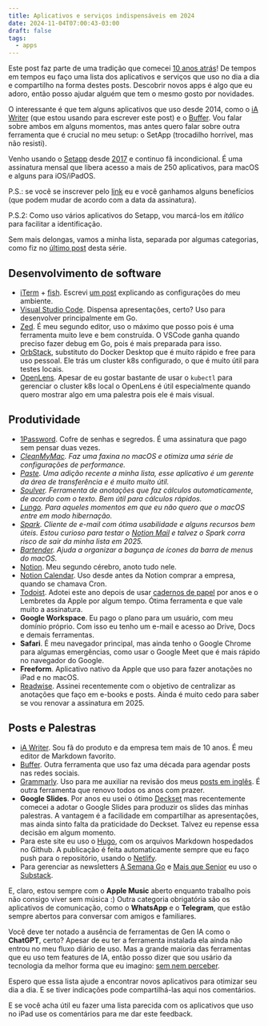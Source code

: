 ```yaml
---
title: Aplicativos e serviços indispensáveis em 2024
date: 2024-11-04T07:00:43-03:00
draft: false
tags:
  - apps
---
```


Este post faz parte de uma tradição que comecei [10 anos atrás](https://eltonminetto.dev/2014/12/23/aplicativos-indispensaveis-em-2014/)! De tempos em tempos eu faço uma lista dos aplicativos e serviços que uso no dia a dia e compartilho na forma destes posts. Descobrir novos apps é algo que eu adoro, então posso ajudar alguém que tem o mesmo gosto por novidades.

O interessante é que tem alguns aplicativos que uso desde 2014, como o [iA Writer](https://ia.net/writer) (que estou usando para escrever este post) e o [Buffer](http://bufferapp.com/). Vou falar sobre ambos em alguns momentos, mas antes quero falar sobre outra ferramenta que é crucial no meu setup: o SetApp (trocadilho horrível, mas não resisti). 

Venho usando o [Setapp](https://setapp.sjv.io/6egdeq?sharedid=aps) desde [2017](https://eltonminetto.dev/post/2017-02-24-setapp/) e continuo fã incondicional. É uma assinatura mensal que libera acesso a mais de 250 aplicativos, para macOS e alguns para iOS/iPadOS. 

P.S.: se você se inscrever pelo [link](https://setapp.sjv.io/6egdeq?sharedid=aps) eu e você ganhamos alguns benefícios (que podem mudar de acordo com a data da assinatura). 

P.S.2: Como uso vários aplicativos do Setapp, vou marcá-los em *itálico* para facilitar a identificação.

Sem mais delongas, vamos a minha lista, separada por algumas categorias, como fiz no [último post](https://eltonminetto.dev/post/2022-07-31-aplicativos-indispensaveis-2022/) desta série.

## Desenvolvimento de software

- [iTerm](https://iterm2.com) + [fish](https://fishshell.com/). Escrevi [um post](https://eltonminetto.dev/post/2023-05-16-improving-terminal/) explicando as configurações do meu ambiente.
- [Visual Studio Code](https://code.visualstudio.com). Dispensa apresentações, certo? Uso para desenvolver principalmente em Go.
- [Zed](https://zed.dev). É meu segundo editor, uso o máximo que posso pois é uma ferramenta muito leve e bem construída. O VSCode ganha quando preciso fazer debug em Go, pois é mais preparada para isso.
- [OrbStack](https://orbstack.dev), substituto do Docker Desktop que é muito rápido e free para uso pessoal. Ele trás um cluster k8s configurado, o que é muito útil para testes locais.
- [OpenLens](https://github.com/MuhammedKalkan/OpenLens). Apesar de eu gostar bastante de usar o `kubectl` para gerenciar o cluster k8s local o OpenLens é útil especialmente quando quero mostrar algo em uma palestra pois ele é mais visual.


## Produtividade

- [1Password](https://1password.com). Cofre de senhas e segredos. É uma assinatura que pago sem pensar duas vezes.
- *[CleanMyMac](https://setapp.com/pt-br/apps/cleanmymac). Faz uma faxina no macOS e otimiza uma série de configurações de performance.*
- *[Paste](https://setapp.com/pt-br/apps/paste). Uma adição recente a minha lista, esse aplicativo é um gerente da área de transferência e é muito muito útil.*
- *[Soulver](https://setapp.com/pt-br/apps/soulver). Ferramenta de anotações que faz cálculos automaticamente, de acordo com o texto. Bem útil para cálculos rápidos.*
- *[Lungo](https://setapp.com/pt-br/apps/lungo). Para aqueles momentos em que eu não quero que o macOS entre em modo hibernação.*
- *[Spark](https://setapp.com/pt-br/apps/spark-mail). Cliente de e-mail com ótima usabilidade e alguns recursos bem úteis. Estou curioso para testar o [Notion Mail](https://www.notion.so/product/mail) e talvez o Spark corra risco de sair da minha lista em 2025.*
- *[Bartender](https://setapp.com/pt-br/apps/bartender). Ajuda a organizar a bagunça de ícones da barra de menus do macOS.*
- [Notion](https://www.notion.so). Meu segundo cérebro, anoto tudo nele.
- [Notion Calendar](https://www.notion.so/product/calendar). Uso desde antes da Notion comprar a empresa, quando se chamava Cron.
- [Todoist](https://todoist.com/pt-BR). Adotei este ano depois de usar [cadernos de papel](https://eltonminetto.dev/post/2017-03-03-gerenciando-tarefas-bujo/) por anos e o Lembretes da Apple por algum tempo. Ótima ferramenta e que vale muito a assinatura.
- **Google Workspace**. Eu pago o plano para um usuário, com meu domínio próprio. Com isso eu tenho um e-mail e acesso ao Drive, Docs e demais ferramentas.
- **Safari**. É meu navegador principal, mas ainda tenho o Google Chrome para algumas emergências, como usar o Google Meet que é mais rápido no navegador do Google.
- **Freeform**. Aplicativo nativo da Apple que uso para fazer anotações no iPad e no macOS.
- [Readwise](https://readwise.io). Assinei recentemente com o objetivo de centralizar as anotações que faço em e-books e posts. Ainda é muito cedo para saber se vou renovar a assinatura em 2025.

## Posts e Palestras

- [iA Writer](https://ia.net/writer). Sou fã do produto e da empresa tem mais de 10 anos. É meu editor de Markdown favorito.
- [Buffer](http://bufferapp.com/). Outra ferramenta que uso faz uma década para agendar posts nas redes sociais.
- [Grammarly](https://www.grammarly.com). Uso para me auxiliar na revisão dos meus [posts em inglês](https://eltonminetto.dev/en/). É outra ferramenta que renovo todos os anos com prazer. 
- **Google Slides**. Por anos eu usei o ótimo [Deckset](https://www.deckset.com) mas recentemente comecei a adotar o Google Slides para produzir os slides das minhas palestras. A vantagem é a facilidade em compartilhar as apresentações, mas ainda sinto falta da praticidade do Deckset. Talvez eu repense essa decisão em algum momento.
- Para este site eu uso o [Hugo](https://gohugo.io), com os arquivos Markdown hospedados no Github. A publicação é feita automaticamente sempre que eu faço push para o repositório, usando o [Netlify](https://www.netlify.com). 
- Para gerenciar as newsletters [A Semana Go](https://asemanago.dev) e [Mais que Senior](https://maisquesenior.dev) eu uso o [Substack](http://substack.com/home).

E, claro, estou sempre com o **Apple Music** aberto enquanto trabalho pois não consigo viver sem música :) Outra categoria obrigatória são os aplicativos de comunicação, como o **WhatsApp** e o **Telegram**, que estão sempre abertos para conversar com amigos e familiares. 

Você deve ter notado a ausência de ferramentas de Gen IA como o **ChatGPT**, certo? Apesar de eu ter a ferramenta instalada ela ainda não entrou no meu fluxo diário de uso. Mas a grande maioria das ferramentas que eu uso tem features de IA, então posso dizer que sou usário da tecnologia da melhor forma que eu imagino: [sem nem perceber](https://eminetto.medium.com/o-powered-by-ia-vai-passar-579d2ca6045f).

Espero que essa lista ajude a encontrar novos aplicativos para otimizar seu dia a dia. E se tiver indicações pode compartilhá-las aqui nos comentários. 

E se você acha útil eu fazer uma lista parecida com os aplicativos que uso no iPad use os comentários para me dar este feedback.
